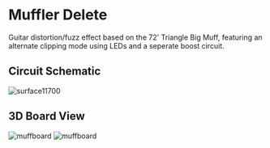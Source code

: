 # Muffler Delete
Guitar distortion/fuzz effect based on the 72' Triangle Big Muff, featuring an alternate clipping mode using LEDs and a seperate boost circuit.

## Circuit Schematic
![surface11700](https://user-images.githubusercontent.com/70813514/156430954-624521ef-dc38-42bb-966f-062b9164a765.png)

## 3D Board View
![muffboard](https://user-images.githubusercontent.com/70813514/156431114-f36bfcc2-6494-457e-acde-719c579c7105.png)
![muffboard](https://user-images.githubusercontent.com/70813514/156431423-93650aa1-cfdb-416e-a4b2-3601d4135076.png)

